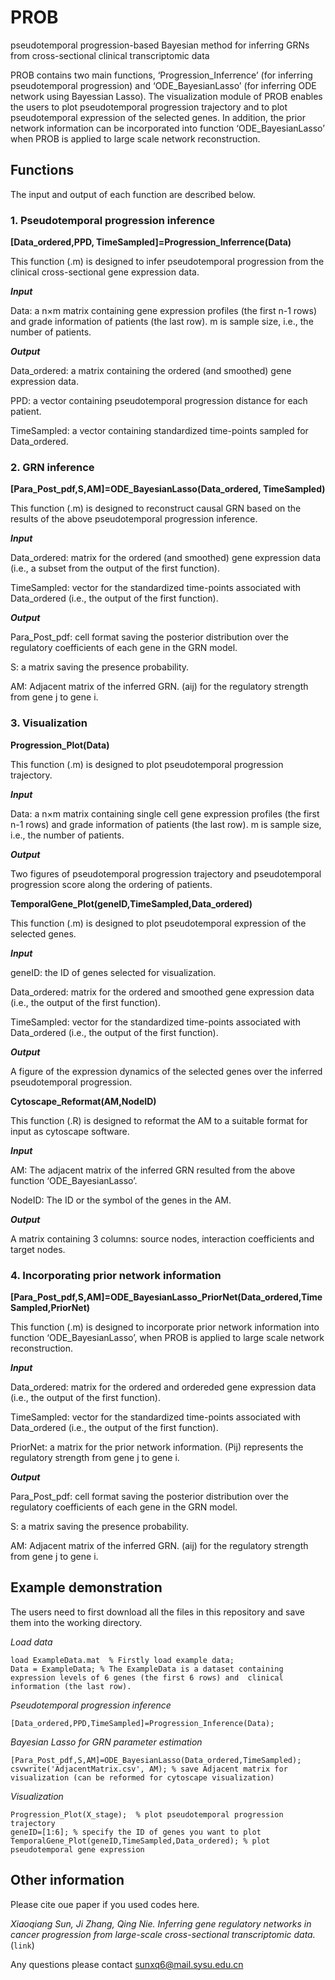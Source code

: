 # PROB
pseudotemporal progression-based Bayesian method for inferring GRNs from cross-sectional clinical transcriptomic data

PROB contains two main functions, ‘Progression_Inferrence’ (for inferring pseudotemporal progression) and ‘ODE_BayesianLasso’ (for inferring ODE network using Bayessian Lasso). The visualization module of PROB enables the users to plot pseudotemporal progression trajectory and to plot pseudotemporal expression of the selected genes. In addition, the prior network information can be incorporated into function ‘ODE_BayesianLasso’ when PROB is applied to large scale network reconstruction. 

## Functions

The input and output of each function are described below. 

### 1. Pseudotemporal progression inference

**[Data_ordered,PPD, TimeSampled]=Progression_Inferrence(Data)**

This function (.m) is designed to infer pseudotemporal progression from the clinical cross-sectional gene expression data. 

***Input***

Data: a n×m matrix containing gene expression profiles (the first n-1 rows) and grade information of patients (the last row). m is sample size, i.e., the number of patients. 

***Output***

Data_ordered: a matrix containing the ordered (and smoothed) gene expression data.

PPD: a vector containing pseudotemporal progression distance for each patient.

TimeSampled: a vector containing standardized time-points sampled for Data_ordered. 

### 2. GRN inference

**[Para_Post_pdf,S,AM]=ODE_BayesianLasso(Data_ordered, TimeSampled)**

This function (.m) is designed to reconstruct causal GRN based on the results of the above pseudotemporal progression inference. 

***Input***

Data_ordered: matrix for the ordered (and smoothed) gene expression data (i.e., a subset from the output of the first function).

TimeSampled: vector for the standardized time-points associated with Data_ordered (i.e., the output of the first function).  

***Output***

Para_Post_pdf: cell format saving the posterior distribution over the regulatory coefficients of each gene in the GRN model. 

S: a matrix saving the presence probability. 

AM: Adjacent matrix of the inferred GRN. (aij) for the regulatory strength from gene j to gene i. 

### 3. Visualization

**Progression_Plot(Data)**

This function (.m) is designed to plot pseudotemporal progression trajectory. 

***Input***

Data: a n×m matrix containing single cell gene expression profiles (the first n-1 rows) and grade information of patients (the last row). m is sample size, i.e., the number of patients.

***Output***

Two figures of pseudotemporal progression trajectory and pseudotemporal progression score along the ordering of patients. 

**TemporalGene_Plot(geneID,TimeSampled,Data_ordered)**

This function (.m) is designed to plot pseudotemporal expression of the selected genes.

***Input***

geneID: the ID of genes selected for visualization.

Data_ordered: matrix for the ordered and smoothed gene expression data (i.e., the output of the first function).

TimeSampled: vector for the standardized time-points associated with Data_ordered (i.e., the output of the first function).  

***Output***

A figure of the expression dynamics of the selected genes over the inferred pseudotemporal progression.

**Cytoscape_Reformat(AM,NodeID)**

This function (.R) is designed to reformat the AM to a suitable format for input as cytoscape software. 

***Input***

AM: The adjacent matrix of the inferred GRN resulted from the above function ‘ODE_BayesianLasso’.

NodeID: The ID or the symbol of the genes in the AM.  

***Output***

A matrix containing 3 columns: source nodes, interaction coefficients and target nodes. 

### 4. Incorporating prior network information

**[Para_Post_pdf,S,AM]=ODE_BayesianLasso_PriorNet(Data_ordered,TimeSampled,PriorNet)**

This function (.m) is designed to incorporate prior network information into function ‘ODE_BayesianLasso’, when PROB is applied to large scale network reconstruction. 

***Input***

Data_ordered: matrix for the ordered and ordereded gene expression data (i.e., the output of the first function).

TimeSampled: vector for the standardized time-points associated with Data_ordered (i.e., the output of the first function).  

PriorNet: a matrix for the prior network information. (Pij) represents the regulatory strength from gene j to gene i.  

***Output***

Para_Post_pdf: cell format saving the posterior distribution over the regulatory coefficients of each gene in the GRN model. 

S: a matrix saving the presence probability. 

AM: Adjacent matrix of the inferred GRN. (aij) for the regulatory strength from gene j to gene i. 

## Example demonstration

The users need to first download all the files in this repository and save them into the working directory.

 *Load data*
    
    load ExampleData.mat  % Firstly load example data;
    Data = ExampleData; % The ExampleData is a dataset containing expression levels of 6 genes (the first 6 rows) and  clinical information (the last row).

 *Pseudotemporal progression inference*
    
    [Data_ordered,PPD,TimeSampled]=Progression_Inference(Data);

 *Bayesian Lasso for GRN parameter estimation*
    
    [Para_Post_pdf,S,AM]=ODE_BayesianLasso(Data_ordered,TimeSampled);
    csvwrite('AdjacentMatrix.csv', AM); % save Adjacent matrix for visualization (can be reformed for cytoscape visualization)

 *Visualization*
    
    Progression_Plot(X_stage);  % plot pseudotemporal progression trajectory
    geneID=[1:6]; % specify the ID of genes you want to plot
    TemporalGene_Plot(geneID,TimeSampled,Data_ordered); % plot pseudotemporal gene expression

## Other information

Please cite oue paper if you used codes here. 

   *Xiaoqiang Sun, Ji Zhang, Qing Nie. Inferring gene regulatory networks in cancer progression from large-scale cross-sectional transcriptomic data.* (`link`)

Any questions please contact sunxq6@mail.sysu.edu.cn
